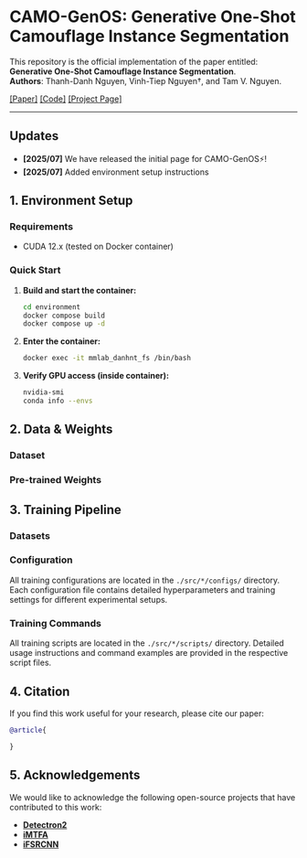 # CAMO-GenOS: Generative One-Shot Camouflage Instance Segmentation

This repository is the official implementation of the paper entitled: **Generative One-Shot Camouflage Instance Segmentation**. <br>
**Authors**: Thanh-Danh Nguyen, Vinh-Tiep Nguyen†, and Tam V. Nguyen.

[[Paper]](https://doi.org/) [[Code]](https://github.com/danhntd/CAMO-GenOS) [[Project Page]](https://danhntd.github.io/projects.html)

---
## Updates
- **[2025/07]** We have released the initial page for CAMO-GenOS⚡!
- **[2025/07]** Added environment setup instructions

## 1. Environment Setup

### Requirements

- CUDA 12.x (tested on Docker container)

### Quick Start

1. **Build and start the container:**
   ```bash
   cd environment
   docker compose build
   docker compose up -d
   ```

2. **Enter the container:**
   ```bash
   docker exec -it mmlab_danhnt_fs /bin/bash
   ```

3. **Verify GPU access (inside container):**
   ```bash
   nvidia-smi
   conda info --envs
   ```

## 2. Data & Weights

### Dataset

### Pre-trained Weights


## 3. Training Pipeline


### Datasets


### Configuration

All training configurations are located in the `./src/*/configs/` directory. Each configuration file contains detailed hyperparameters and training settings for different experimental setups.

### Training Commands

All training scripts are located in the `./src/*/scripts/` directory. Detailed usage instructions and command examples are provided in the respective script files.

## 4. Citation

If you find this work useful for your research, please cite our paper:

```bibtex
@article{

}
```

## 5. Acknowledgements

We would like to acknowledge the following open-source projects that have contributed to this work:

- **[Detectron2](https://github.com/facebookresearch/detectron2.git)**
- **[iMTFA](https://github.com/danganea/iMTFA)**
- **[iFSRCNN](https://github.com/VinAIResearch/iFS-RCNN)**
